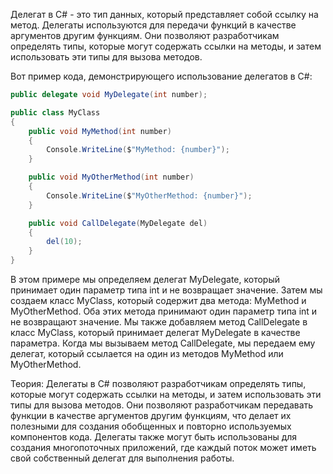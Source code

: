 Делегат в C# - это тип данных, который представляет собой ссылку на метод. Делегаты используются для передачи функций в качестве аргументов другим функциям. Они позволяют разработчикам определять типы, которые могут содержать ссылки на методы, и затем использовать эти типы для вызова методов.

Вот пример кода, демонстрирующего использование делегатов в C#:

```csharp
public delegate void MyDelegate(int number);

public class MyClass
{
    public void MyMethod(int number)
    {
        Console.WriteLine($"MyMethod: {number}");
    }

    public void MyOtherMethod(int number)
    {
        Console.WriteLine($"MyOtherMethod: {number}");
    }

    public void CallDelegate(MyDelegate del)
    {
        del(10);
    }
}

```

В этом примере мы определяем делегат MyDelegate, который принимает один параметр типа int и не возвращает значение. Затем мы создаем класс MyClass, который содержит два метода: MyMethod и MyOtherMethod. Оба этих метода принимают один параметр типа int и не возвращают значение. Мы также добавляем метод CallDelegate в класс MyClass, который принимает делегат MyDelegate в качестве параметра. Когда мы вызываем метод CallDelegate, мы передаем ему делегат, который ссылается на один из методов MyMethod или MyOtherMethod.

Теория: Делегаты в C# позволяют разработчикам определять типы, которые могут содержать ссылки на методы, и затем использовать эти типы для вызова методов. Они позволяют разработчикам передавать функции в качестве аргументов другим функциям, что делает их полезными для создания обобщенных и повторно используемых компонентов кода. Делегаты также могут быть использованы для создания многопоточных приложений, где каждый поток может иметь свой собственный делегат для выполнения работы.